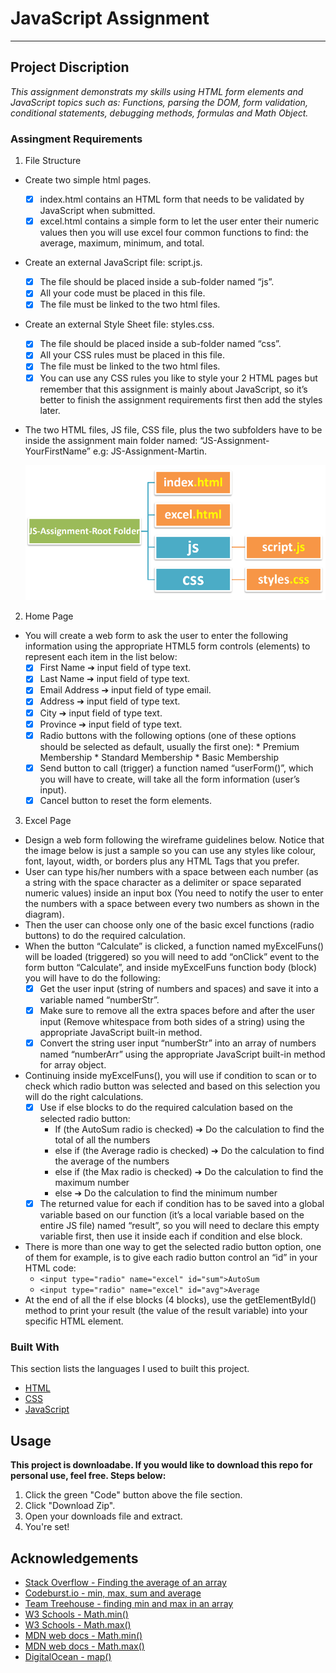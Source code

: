 # JavaScript Assignment
-----------------------

## Project Discription
*This assignment demonstrats my skills using HTML form elements and JavaScript topics such as: Functions, parsing the DOM, form validation, conditional statements, debugging methods, formulas and Math Object.*

### Assingment Requirements
1. File Structure

 * Create two simple html pages.
   - [x] index.html contains an HTML form that needs to be validated by JavaScript when submitted.
   - [x] excel.html contains a simple form to let the user enter their numeric values then you will use
         excel four common functions to find: the average, maximum, minimum, and total.
 * Create an external JavaScript file: script.js.
   - [x] The file should be placed inside a sub-folder named “js”.
   - [x] All your code must be placed in this file.
   - [x] The file must be linked to the two html files.
 * Create an external Style Sheet file: styles.css.
   - [x] The file should be placed inside a sub-folder named “css”.
   - [x] All your CSS rules must be placed in this file.
   - [x] The file must be linked to the two html files.
   - [x] You can use any CSS rules you like to style your 2 HTML pages but remember that this
         assignment is mainly about JavaScript, so it’s better to finish the assignment requirements first
         then add the styles later.
 * The two HTML files, JS file, CSS file, plus the two subfolders have to be inside the assignment main
   folder named: “JS-Assignment-YourFirstName”
   e.g: JS-Assignment-Martin.

   ![File structure](/img/dom.PNG)
2. Home Page

 * You will create a web form to ask the user to enter the following information using the appropriate
  HTML5 form controls (elements) to represent each item in the list below:
   - [x] First Name ➔ input field of type text.
   - [x] Last Name ➔ input field of type text.
   - [x] Email Address ➔ input field of type email.
   - [x] Address ➔ input field of type text.
   - [x] City ➔ input field of type text.
   - [x] Province ➔ input field of type text.
   - [x] Radio buttons with the following options (one of these options should be selected as default,
         usually the first one): 
           * Premium Membership
           * Standard Membership
           * Basic Membership
   - [x] Send button to call (trigger) a function named “userForm()”, which you will have to create, will
         take all the form information (user’s input).
   - [x] Cancel button to reset the form elements. 

3. Excel Page

 * Design a web form following the wireframe guidelines below. Notice that the image below is just a
   sample so you can use any styles like colour, font, layout, width, or borders plus any HTML Tags that you
   prefer.
 * User can type his/her numbers with a space between each number (as a string with the space
   character as a delimiter or space separated numeric values) inside an input box (You need to notify
   the user to enter the numbers with a space between every two numbers as shown in the diagram).
 * Then the user can choose only one of the basic excel functions (radio buttons) to do the required
   calculation.
 * When the button “Calculate” is clicked, a function named myExcelFuns() will be loaded (triggered) so
   you will need to add “onClick” event to the form button “Calculate”, and inside myExcelFuns function
   body (block) you will have to do the following:
   - [x] Get the user input (string of numbers and spaces) and save it into a variable named “numberStr”.
   - [x] Make sure to remove all the extra spaces before and after the user input (Remove whitespace from
         both sides of a string) using the appropriate JavaScript built-in method.
   - [x] Convert the string user input “numberStr” into an array of numbers named “numberArr” using the
         appropriate JavaScript built-in method for array object.
 * Continuing inside myExcelFuns(), you will use if condition to scan or to check which radio button was
   selected and based on this selection you will do the right calculations.
   - [x] Use if else blocks to do the required calculation based on the selected radio button:
       * If (the AutoSum radio is checked) ➔ Do the calculation to find the total of all the numbers
       * else if (the Average radio is checked) ➔ Do the calculation to find the average of the numbers
       * else if (the Max radio is checked) ➔ Do the calculation to find the maximum number
       * else ➔ Do the calculation to find the minimum number
   - [x] The returned value for each if condition has to be saved into a global variable based on our
         function (it’s a local variable based on the entire JS file) named “result”, so you will need to declare
         this empty variable first, then use it inside each if condition and else block.
 *  There is more than one way to get the selected radio button option, one of them for example, is to
    give each radio button control an “id” in your HTML code:
    * `<input type="radio" name="excel" id="sum">AutoSum`
    * `<input type="radio" name="excel" id="avg">Average` 
 * At the end of all the if else blocks (4 blocks), use the getElementById() method to print your result (the
   value of the result variable) into your specific HTML element.


### Built With
This section lists the languages I used to built this project.
* [HTML](https://en.wikipedia.org/wiki/HTML)
* [CSS](https://en.wikipedia.org/wiki/CSS)
* [JavaScript](https://www.javascript.com/)

## Usage

**This project is downloadabe. If you would like to download this repo for personal use, feel free. Steps below:**

1. Click the green "Code" button above the file section.
2. Click "Download Zip".
3. Open your downloads file and extract.
4. You're set!

## Acknowledgements

* [Stack Overflow - Finding the average of an array](https://stackoverflow.com/questions/29544371/finding-the-average-of-an-array-using-js)
* [Codeburst.io - min, max, sum and average](https://codeburst.io/javascript-arrays-finding-the-minimum-maximum-sum-average-values-f02f1b0ce332)
* [Team Treehouse - finding min and max in an array](https://teamtreehouse.com/community/finding-average-minimum-and-maximum-value-in-an-array)
* [W3 Schools - Math.min()](https://www.w3schools.com/jsref/jsref_min.asp)
* [W3 Schools - Math.max()](https://www.w3schools.com/jsref/jsref_max.asp)
* [MDN web docs - Math.min()](https://developer.mozilla.org/en-US/docs/Web/JavaScript/Reference/Global_Objects/Math/min)
* [MDN web docs - Math.max()](https://developer.mozilla.org/en-US/docs/Web/JavaScript/Reference/Global_Objects/Math/max)
* [DigitalOcean - map()](https://www.digitalocean.com/community/tutorials/4-uses-of-javascripts-arraymap-you-should-know)